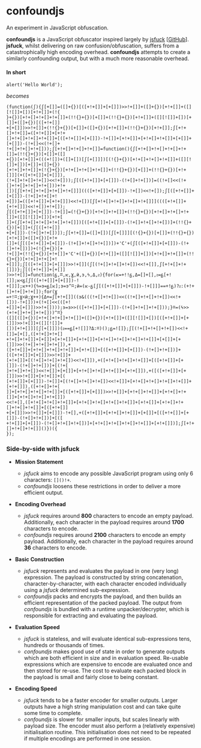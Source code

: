 # confoundjs
An experiment in JavaScript obfuscation.

**confoundjs** is a JavaScript obfuscator inspired largely by [jsfuck](http://www.jsfuck.com/) [[GitHub](https://github.com/aemkei/jsfuck)].
**jsfuck**, whilst delivering on raw confusion/obfuscation, suffers from a catastrophically high encoding overhead.
**confoundjs** attempts to create a similarly confounding output, but with a much more reasonable overhead.

#### In short
`alert('Hello World');`

*becomes*

```
(function(ʃ){ʃ[+[]]=([]+{})[([+!+[]]+[+[]])>>!+[]]+([]+{})[+!+[]]+([][![]]+[])[+!+[]]+(!{
}+{})[+!+[]+!+[]+!+[]]+(!!{}+{})[+[]]+(!!{}+{})[+!+[]]+([][![]]+[])[+[]]+([]+{})[([+!+[]]
+[+[]])>>!+[]]+(!!{}+{})[+[]]+([]+{})[+!+[]]+(!!{}+{})[+!+[]];ʃ[+!+[]+!+[]]=([+!+[]]+[+!+
[]+!+[]+!+[]+!+[]]+[([+!+[]]+[+[]])-!+[]]+[+!+[]]+[+!+[]+!+[]]+[+[]]+[+[]])-(!+[]<<(!+[]+
!+[]+!+[]+!+[]));ʃ[+!+[]+!+[]+!+[]]=function(){ʃ[+!+[]+!+[]+!+[]+!+[]]=(!!{}+{})[+[]]+([]
+{})[+!+[]]+(((+![])+([]+[])[ʃ[+[]]])[(!{}+{})[+!+[]+!+[]+!+[]]+([][![]]+[])[+[]]+([]+{})
[+!+[]+!+[]]+(!{}+{})[+!+[]+!+[]+!+[]]+(!!{}+{})[+[]]+(!!{}+{})[+!+[]]](+([+!+[]]+[+[]]),
(!+[]+!+[]+!+[])<<!+[]));ʃ[([+!+[]]+[+[]])-(!+[]+!+[])]=((!+[]<<(!+[]+!+[]+!+[]+!+[]))+!+
[])[ʃ[+!+[]+!+[]+!+[]+!+[]]]((([+!+[]]+[+[]])-!+[])<<!+[]);ʃ[([+!+[]]+[+[]])-(!+[]+!+[]+!
+[])]=(([+!+[]]+[+!+[]])<<!+[])[ʃ[+!+[]+!+[]+!+[]+!+[]]]((([+!+[]]+[+!+[]])<<!+[])+!+[]);
ʃ[([+!+[]]+[+[]])-!+[]]=(!{}+{})[+!+[]+!+[]]+(!!{}+{})[+!+[]+!+[]+!+[]]+([][![]]+[])[+!+[
]]+(ʃ[+!+[]+!+[]+!+[]+!+[]])[([+!+[]]+[+[]])-(!+[]+!+[]+!+[])]+(!!{}+{})[+[]]+(ʃ[([+!+[]]
+[+[]])-(!+[]+!+[])]);ʃ[+!+[]]=([]+[])[ʃ[+[]]][(!{}+{})[+[]]+(!!{}+{})[+!+[]]+([]+{})[+!+
[]]+(ʃ[([+!+[]]+[+[]])-(!+[]+!+[]+!+[])])+'C'+(ʃ[([+!+[]]+[+[]])-(!+[]+!+[])])+(!{}+{})[+
!+[]]+(!!{}+{})[+!+[]]+'C'+([]+{})[+!+[]]+([][![]]+[])[+!+[]+!+[]]+(!!{}+{})[+!+[]+!+[]+!
+[]]];ʃ[([+!+[]]+[+[]])>>!+[]](ʃ[(!+[]+!+[]+!+[])<<!+[]],ʃ[+!+[]+!+[]])};ʃ[([+!+[]]+[+[]]
)>>!+[]]=function(ᵷ,ʭ,ѥ,Ɣ,ӣ,ͽ,ϟ,Δ,ᴤ){for(ѥ=+!!ᵷ,Δ=[]+[],ᴤ=ᵷ[+![]];ѥ<ᵷ[ʃ[([+!+[]]+[+[]])-!
+[]]];ѥ++){ϟ=ͽ=ᵷ[ѥ];ͽ=ͽ^ʭ;ӣ=(ѥ-ᵷ[ʃ[([+!+[]]+[+[]])-!+[]]]==+!ᵷ)?ᴤ:(+!+[]+!+[]+!+[]);for(Ɣ
=+!ʭ;Ɣ<ӣ;Ɣ++){Δ+=ʃ[+!+[]]((ͽ&(((!+[]+!+[])<<((!+[]+!+[]+!+[])<<!+[]))-!+[]))+(!+[]<<(([+!
+[]]+[+[]])>>!+[])));ͽ=ͽ>>(([+!+[]]+[+[]])-(!+[]+!+[]+!+[]));}ʭ=(ϟ>>(+!+[]+!+[]+!+[]))^ʭ}
([][([]+{})[+!+[]+!+[]+!+[]]+([]+{})[+!+[]]+([][![]]+[])[([+!+[]]+[+[]])>>!+[]]+([][![]]+
[])[+!+[]]][ʃ[+[]]])(ᴤ==ᵷ[+![]]?Δ:ʭ)();ᵷ=![]};ʃ[(!+[]+!+[]+!+[])<<!+[]]=[+[],([+!+[]+!+[]
+!+[]+!+[]]+[+[]]+[+!+[]]+[+!+[]]+[+!+[]+!+[]+!+[]+!+[]]+[+[]]+[+[]])>>(!+[]+!+[]+!+[]),+
([+!+[]]+[+!+[]+!+[]+!+[]]+[+!+[]]+[([+!+[]]+[+[]])-(!+[]+!+[])]+[([+!+[]]+[+[]])>>!+[]]+
[+!+[]]+[(!+[]+!+[]+!+[])<<!+[]]),+([+!+[]+!+[]+!+[]]+[([+!+[]]+[+[]])-(!+[]+!+[])]+[(!+[
]+!+[]+!+[])<<!+[]]+[+[]]+[+!+[]+!+[]+!+[]]+[+!+[]]),+([([+!+[]]+[+[]])>>!+[]]+[+!+[]]+[(
[+!+[]]+[+[]])-!+[]]+[(!+[]+!+[]+!+[])<<!+[]]+[+!+[]+!+[]+!+[]+!+[]]+[+!+[]]),([+!+[]+!+[
]]+[+!+[]+!+[]+!+[]]+[([+!+[]]+[+[]])>>!+[]]+[+!+[]+!+[]]+[+!+[]+!+[]]+[+!+[]+!+[]+!+[]])
<<!+[],([+!+[]+!+[]+!+[]]+[+!+[]+!+[]+!+[]+!+[]]+[+!+[]]+[+!+[]+!+[]+!+[]+!+[]]+[([+!+[]]
+[+[]])>>!+[]]+[+[]])-!+[],+([+!+[]]+[+!+[]+!+[]]+[+[]]+[([+!+[]]+[+[]])-(!+[]+!+[])]+[([
+!+[]]+[+[]])-(!+[]+!+[]+!+[])]+[+!+[]+!+[]+!+[]+!+[]]+[+!+[]])];ʃ[+!+[]+!+[]+!+[]]()})({
});
```

### Side-by-side with jsfuck
+ **Mission Statement**
  + *jsfuck* aims to encode any possible JavaScript program using only 6 characters: `[]()!+`.
  + *confoundjs* loosens these restrictions in order to deliver a more efficient output. 

+ **Encoding Overhead**
  + *jsfuck* requires around **800** characters to encode an empty payload. Additionally, each character in the payload requires around **1700** characters to encode.
  + *confoundjs* requires around **2100** characters to encode an empty payload. Additionally, each character in the payload requires around **36** characters to encode.
  
+ **Basic Construction**
  + *jsfuck* represents and evaluates the payload in one (very long) expression. The payload is constructed by string concatenation, character-by-character, with each character encoded individually using a *jsfuck* determined sub-expression.
  + *confoundjs* packs and encrypts the payload, and then builds an efficient representation of the packed payload. The output from *confoundjs* is bundled with a runtime unpacker/decrypter, which is responsible for extracting and evaluating the payload.

+ **Evaluation Speed**
  + *jsfuck* is stateless, and will evaluate identical sub-expressions tens, hundreds or thousands of times.
  + *confoundjs* makes good use of state in order to generate outputs which are both efficient in size and in evaluation speed. Re-usable expressions which are expensive to encode are evaluated once and then stored for re-use. The cost to evaluate each packed block in the payload is small and fairly close to being constant.

+ **Encoding Speed**
  + *jsfuck* tends to be a faster encoder for smaller outputs. Larger outputs have a high string manipulation cost and can take quite some time to complete.
  + *confoundjs* is slower for smaller inputs, but scales linearly with payload size. The encoder must also perform a (relatively expensive) initialisation routine. This initialisation does not need to be repeated if multiple encodings are performed in one session.